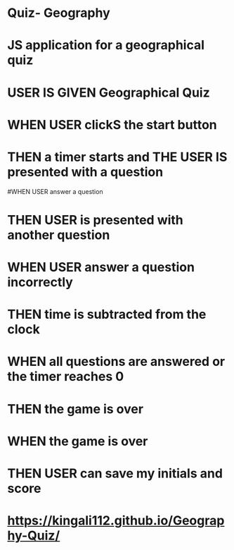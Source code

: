 # Quiz- Geography
# JS application for a geographical quiz
 # USER IS GIVEN Geographical Quiz
# WHEN USER  clickS the start button
# THEN a timer starts and THE USER IS presented with a question
#WHEN USER answer a question
 # THEN USER is presented with another question
# WHEN USER answer a question incorrectly
# THEN time is subtracted from the clock
# WHEN all questions are answered or the timer reaches 0
# THEN the game is over
# WHEN the game is over
# THEN USER can save my initials and score
# https://kingali112.github.io/Geography-Quiz/
